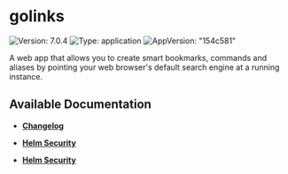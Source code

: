 # golinks

![Version: 7.0.4](https://img.shields.io/badge/Version-7.0.4-informational?style=flat-square) ![Type: application](https://img.shields.io/badge/Type-application-informational?style=flat-square) ![AppVersion: "154c581"](https://img.shields.io/badge/AppVersion-"154c581"-informational?style=flat-square)

A web app that allows you to create smart bookmarks, commands and aliases by pointing your web browser's default search engine at a running instance.

## Available Documentation

- [**Changelog**](CHANGELOG)

- [**Helm Security**](container-security)

- [**Helm Security**](helm-security)

